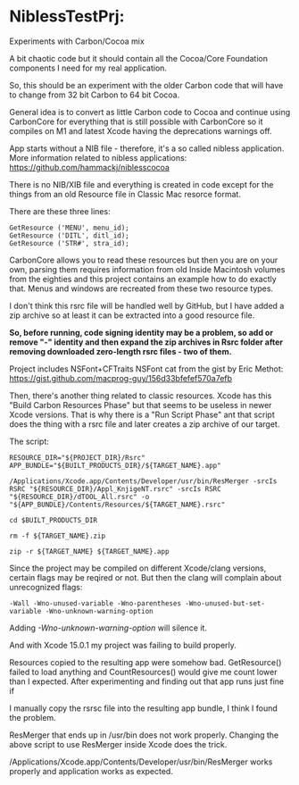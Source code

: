 # NiblessTestPrj:
Experiments with Carbon/Cocoa mix

A bit chaotic code but it should contain all the Cocoa/Core Foundation components I need for my real application.

So, this should be an experiment with the older Carbon code that will have to change from 32 bit Carbon to 64 bit Cocoa.

General idea is to convert as little Carbon code to Cocoa and continue using CarbonCore for everything that is still possible with CarbonCore so it compiles on M1 and latest Xcode having the deprecations warnings off.

App starts without a NIB file - therefore, it's a so called nibless application. More information related to nibless applications: https://github.com/hammackj/niblesscocoa

There is no NIB/XIB file and everything is created in code except  for the things from an old Resource file in Classic Mac resorce format.

There are these three lines:

    GetResource ('MENU', menu_id);
    GetResource ('DITL', ditl_id);
    GetResource ('STR#', stra_id);

CarbonCore allows you to read these resources but then you are on your own, parsing them requires information from old Inside Macintosh volumes from the eighties and this project contains an example how to do exactly that. Menus and windows are recreated from these two resource types.

I don't think this rsrc file will be handled well by GitHub, but I have added a zip archive so at least it can be extracted into a good resource file.

**So, before running, code signing identity may be a problem, so add or remove "-" identity and then expand the zip archives in Rsrc folder after removing downloaded zero-length rsrc files - two of them.**

Project includes NSFont+CFTraits NSFont cat from the gist by Eric Methot: https://gist.github.com/macprog-guy/156d33bfefef570a7efb

Then, there's another thing related to classic resources. Xcode has this "Build Carbon Resources Phase" but that seems to be useless in newer Xcode versions. That is why there is a "Run Script Phase" ant that script does the thing with a rsrc file and later creates a zip archive of our target.

The script:

    RESOURCE_DIR="${PROJECT_DIR}/Rsrc"
    APP_BUNDLE="${BUILT_PRODUCTS_DIR}/${TARGET_NAME}.app" 

    /Applications/Xcode.app/Contents/Developer/usr/bin/ResMerger -srcIs RSRC "${RESOURCE_DIR}/Appl_KnjigeNT.rsrc" -srcIs RSRC "${RESOURCE_DIR}/dTOOL_All.rsrc" -o "${APP_BUNDLE}/Contents/Resources/${TARGET_NAME}.rsrc"
    
    cd $BUILT_PRODUCTS_DIR

    rm -f ${TARGET_NAME}.zip

    zip -r ${TARGET_NAME} ${TARGET_NAME}.app

   
Since the project may be compiled on different Xcode/clang versions, certain flags may be reqired or not. But then the clang will complain about unrecognized flags:

    -Wall -Wno-unused-variable -Wno-parentheses -Wno-unused-but-set-variable -Wno-unknown-warning-option

Adding *-Wno-unknown-warning-option* will silence it.

And with Xcode 15.0.1 my project was failing to build properly.

Resources copied to the resulting app were somehow bad. GetResource() failed to load anything and CountResources() would give me count lower than I expected. After experimenting and finding out that app runs just fine if 

I manually copy the rsrsc file into the resulting app bundle, I think I found the problem.

ResMerger that ends up in /usr/bin does not work properly. Changing the above script to use ResMerger inside Xcode does the trick.

/Applications/Xcode.app/Contents/Developer/usr/bin/ResMerger works properly and application works as expected.
